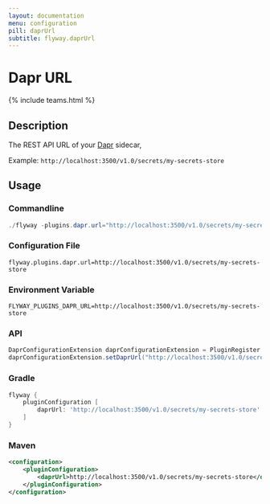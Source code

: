```yaml
---
layout: documentation
menu: configuration
pill: daprUrl
subtitle: flyway.daprUrl
---
```


# Dapr URL
{% include teams.html %}

## Description
The REST API URL of your [Dapr](https://docs.dapr.io/developing-applications/building-blocks/secrets/secrets-overview/) sidecar, 

Example: `http://localhost:3500/v1.0/secrets/my-secrets-store`

## Usage

### Commandline
```powershell
./flyway -plugins.dapr.url="http://localhost:3500/v1.0/secrets/my-secrets-store" info
```

### Configuration File
```properties
flyway.plugins.dapr.url=http://localhost:3500/v1.0/secrets/my-secrets-store
```

### Environment Variable
```properties
FLYWAY_PLUGINS_DAPR_URL=http://localhost:3500/v1.0/secrets/my-secrets-store
```

### API
```java
DaprConfigurationExtension daprConfigurationExtension = PluginRegister.getConfigurationExtension(DaprConfigurationExtension.class)
daprConfigurationExtension.setDaprUrl("http://localhost:3500/v1.0/secrets/my-secrets-store");
```

### Gradle
```groovy
flyway {
    pluginConfiguration [
        daprUrl: 'http://localhost:3500/v1.0/secrets/my-secrets-store'
    ]
}
```

### Maven
```xml
<configuration>
    <pluginConfiguration>
        <daprUrl>http://localhost:3500/v1.0/secrets/my-secrets-store</daprUrl>
    </pluginConfiguration>
</configuration>
```
